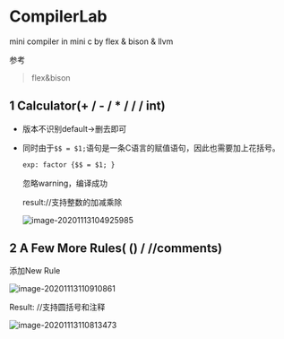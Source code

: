 # CompilerLab
mini compiler in mini c by flex & bison & llvm

参考

> flex&bison

## 1 Calculator(+ / - / * / / / int)

+ 版本不识别default->删去即可

+ 同时由于`$$ = $1;`语句是一条C语言的赋值语句，因此也需要加上花括号。

  ```flex
  exp: factor {$$ = $1; }
  ```

  忽略warning，编译成功

  result://支持整数的加减乘除
  
  ![image-20201113104925985](https://gitee.com/KinDog/picgo/raw/master/picture/image-20201113104925985.png)

## 2 A Few More Rules( () / //comments)

添加New Rule

![image-20201113110910861](https://gitee.com/KinDog/picgo/raw/master/picture/image-20201113110910861.png)

Result: //支持圆括号和注释

![image-20201113110813473](https://gitee.com/KinDog/picgo/raw/master/picture/image-20201113110813473.png)